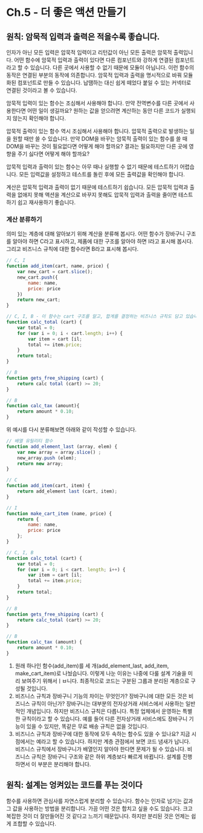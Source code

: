 # Ch.5 - 더 좋은 액션 만들기

## 원칙: 암묵적 입력과 출력은 적을수록 좋습니다.

인자가 아닌 모든 입력은 압묵적 입력이고 리턴값이 아닌 모든 출력은 암묵적 출력입니다. 어떤 함수에 암묵적 입력과 출력이 있다면 다른 컴포넌트와 강하게 연결된 컴포넌트라고 할 수 있습니다. 다른 곳에서 사용할 수 없기 때문에 모듈이 아닙니다. 이런 함수의 동작은 연결된 부분의 동작에 의존합니다. 암묵적 입력과 출력을 명시적으로 바꿔 모듈화된 컴포넌트로 만들 수 있습니다. 납땜하는 대신 쉽게 떼었다 붙일 수 있는 커넥터로 연결된 것이라고 볼 수 있습니다.

암묵적 입력이 있는 함수는 조심해서 사용해야 합니다. 만약 전역변수를 다른 곳에서 사용한다면 어떤 일이 생길까요? 원하는 값을 얻으려면 계산하는 동안 다른 코드가 실행되지 않는지 확인해야 합니다.

압묵적 출력이 있는 함수 역시 조심해서 사용해야 합니다. 압묵적 출력으로 발생하는 일을 원할 때만 쓸 수 있습니다. 만약 DOM을 바꾸는 암묵적 출력이 있는 함수를 쓸 때 DOM을 바꾸는 것이 필요없다면 어떻게 해야 할까요? 결과는 필요하지만 다른 곳에 영향을 주기 싫다면 어떻게 해야 할까요?

압묵적 입력과 출력이 있는 함수는 아무 때나 실행할 수 없기 때문에 테스트하기 어렵습니다. 모든 입력값을 설정하고 테스트를 돌린 후에 모든 출력값을 확인해야 합니다.

계산은 압묵적 입력과 출력이 없기 때문에 테스트하기 쉽습니다. 모든 압묵적 입력과 출력을 없애지 못해 액션을 계산으로 바꾸지 못해도 압묵적 입력과 출력을 줄이면 테스트하기 쉽고 재사용하기 좋습니다.

### 계산 분류하기

의미 있는 계층에 대해 알아보기 위해 계산을 분류해 봅시다. 어떤 함수가 장바구니 구조를 알아야 하면 C라고 표시하고, 제품에 대한 구조를 알아야 하면 I라고 표시해 봅시다. 그리고 비즈니스 규칙에 대한 함수라면 B라고 표시해 봅시다.

```jsx
// C, I
function add_item(cart, name, price) {
	var new_cart = cart.slice();
	new_cart.push({
		name: name,
		price: price
	})
	return new_cart;
}

// C, I, B - 이 함수는 cart 구조를 알고, 합계를 결정하는 비즈니스 규칙도 담고 있습니다.
function calc_total (cart) {
	var total = 0;
	for (var i = 0; i ‹ cart.length; i++) {
		var item = cart [il;
		total += item.price;
	}
	return total;
}

// B
function gets_free_shipping (cart) {
	return calc total (cart) >= 20;
}

// B
function calc_tax (amount){
	return amount * 0.10;
}
```

위 예시를 다시 분류해보면 아래와 같이 작성할 수 있습니다.

```jsx
// 배열 유틸리티 함수
function add_element_last (array, elem) {
	var new array = array.slice() ;
	new_array.push (elem);
	return new array;
}

// C
function add_item(cart, item) {
	return add_element last (cart, item);
}

// I
function make_cart_item (name, price) {
	return {
		name: name,
		price: price
	};
}

// C, I, B
function calc_total (cart) {
	var total = 0;
	for (var i = 0; i < cart. length; i++) {
		var item = cart [il;
		total += item.price;
	}
	return total;
}

// B
function gets_free_shipping (cart) {
	return calc_total (cart) >= 20;
}

// B
function calc_tax (amount) {
	return amount * 0.10;
}
```

1. 원래 하나인 함수(add_item)를 세 개(add_element_last, add_item, make_cart_item)로 나눴습니다. 이렇게 나눈 이유는 나중에 다룰 설계 기술을 미리 보여주기 위해서ㅣㅂ니다. 최종적으로 코드는 구분된 그룹과 분리된 계층으로 구성될 것입니다.
2. 비즈니스 규칙과 장바구니 기능의 차이는 무엇인가? 장바구니에 대한 모든 것은 비즈니스 규칙이 아닌가?
   장바구니는 대부분의 전자상거래 서비스에서 사용하는 일반적인 개념입니다. 하지만 비즈니스 규칙은 다릅니다. 특정 업체에서 운영하는 특별한 규칙이라고 할 수 있습니다. 예를 들어 다른 전자상거래 서비스에도 장바구니 기능이 있을 수 있지만, 똑같은 무료 배송 규칙은 없을 것입니다.
3. 비즈니스 규칙과 장바구에 대한 동작에 모두 속하는 함수도 있을 수 있나요?
   지금 시점에서는 예라고 할 수 있습니다. 하지만 계층 관점에서 보면 코드 냄새가 납니다. 비즈니스 규칙에서 장바구니가 배열인지 알아야 한다면 문제가 될 수 있습니다. 비즈니스 규칙은 장바구니 구조와 같은 하위 계층보다 빠르게 바뀝니다. 설계를 진행하면서 이 부분은 분리해야 합니다.

## 원칙: 설계는 엉켜있는 코드를 푸는 것이다

함수를 사용하면 관심사를 자연스럽게 분리할 수 있습니다. 함수는 인자로 넘기는 값과 그 값을 사용하는 방법을 분리합니다. 가끔 어떤 것은 합치고 싶을 수도 있습니다. 크고 복잡한 것이 더 잘만들어진 것 같다고 느끼기 때문입니다. 하지만 분리된 것은 언제는 쉽게 조합할 수 있습니다.